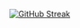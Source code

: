 
[![GitHub Streak](https://streak-stats.demolab.com/?user=DenverCoder1&theme=dark)](https://git.io/streak-stats)
